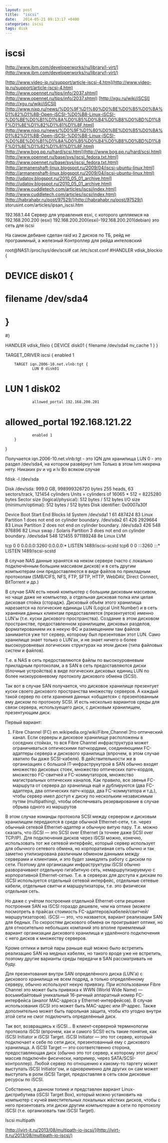 ```yaml
---
layout: post
title:  "iscsi"
date:   2014-05-21 09:13:17 +0400
categories: iscsi
tags: disk
---
```


# iscsi

[http://www.ibm.com/developerworks/ru/library/l-virt/](http://www.ibm.com/developerworks/ru/library/l-virt/)



[http://www.video-ip.ru/support/article-iscsi-4.htm](http://www.video-ip.ru/support/article-iscsi-4.htm)
[http://www.opennet.ru/tips/info/2037.shtml](http://www.opennet.ru/tips/info/2037.shtml)
[http://xgu.ru/wiki/iSCSI](http://xgu.ru/wiki/iSCSI)
[http://www.nixp.ru/news/%D0%9F%D1%80%D0%BE%D0%B5%D0%BA%D1%82%D1%8B-Open-iSCSI-%D0%B8-Linux-iSCSI-%D0%BE%D0%B1%D1%8A%D0%B5%D0%B4%D0%B8%D0%BD%D1%8F%D1%8E%D1%82%D1%81%D1%8F.html](http://www.nixp.ru/news/%D0%9F%D1%80%D0%BE%D0%B5%D0%BA%D1%82%D1%8B-Open-iSCSI-%D0%B8-Linux-iSCSI-%D0%BE%D0%B1%D1%8A%D0%B5%D0%B4%D0%B8%D0%BD%D1%8F%D1%8E%D1%82%D1%81%D1%8F.html)
[http://www.bog.pp.ru/hard/scsi.html](http://www.bog.pp.ru/hard/scsi.html)
[http://www.opennet.ru/base/sys/iscsi_fedora.txt.html](http://www.opennet.ru/base/sys/iscsi_fedora.txt.html)
[http://armanenshaft-linux.blogspot.ru/2009/04/iscsi-ubuntu-linux.html](http://armanenshaft-linux.blogspot.ru/2009/04/iscsi-ubuntu-linux.html)
[http://udatov.blogspot.ru/2010_05_01_archive.html](http://udatov.blogspot.ru/2010_05_01_archive.html)
[http://www.cuddletech.com/articles/iscsi/index.html](http://www.cuddletech.com/articles/iscsi/index.html)
[http://habrahabr.ru/post/97529/](http://habrahabr.ru/post/97529/)
storusint.com/articles/ipsan_iscsi.htm


192.168.1.44	Сервер для управления esxi, c которого цепляемся на 192.168.200.200 (esxi) 
192.168.200.200(esxi)-192.168.200.201(debian) это сеть для iscsi

На самом дебиане сделан raid из 2 дисков по ТБ, рейд не программный, а железный
Контроллер для рейда интеловский

root@NAS1:/proc/sys/dev/scsi# cat /etc/scst.conf
#HANDLER vdisk_blockio {
#       DEVICE disk01 {
#               filename /dev/sda4
#       }
#}

HANDLER vdisk_fileio {
        DEVICE disk01 {
                filename /dev/sda4
                nv_cache 1
        }
}

TARGET_DRIVER iscsi {
        enabled 1

        TARGET iqn.2006-10.net.vlnb:tgt {
                LUN 0 disk01
#               LUN 1 disk02

                allowed_portal 192.168.200.201
#               allowed_portal 192.168.121.22
                enabled 1
        }
}


Получается iqn.2006-10.net.vlnb:tgt  - это IQN для хранилища
LUN 0 - это раздел /dev/sda4, на котором развёрнут lvm
Только в этом lvm нихрена нету. Никаких pv и vg и lv
Во всяком случае 

fdisk -l /dev/sda

Disk /dev/sda: 999.0 GB, 998999326720 bytes
255 heads, 63 sectors/track, 121454 cylinders
Units = cylinders of 16065 * 512 = 8225280 bytes
Sector size (logical/physical): 512 bytes / 512 bytes
I/O size (minimum/optimal): 512 bytes / 512 bytes
Disk identifier: 0x0007a30f

   Device Boot      Start         End      Blocks   Id  System
/dev/sda1               1          61      487424   83  Linux
Partition 1 does not end on cylinder boundary.
/dev/sda2              61         426     2929664   83  Linux
Partition 2 does not end on cylinder boundary.
/dev/sda3             426         548      976896   82  Linux swap / Solaris
Partition 3 does not end on cylinder boundary.
/dev/sda4             548      121455   971189248   8e  Linux LVM




tcp        0      0 0.0.0.0:3260            0.0.0.0:*               LISTEN      1489/iscsi-scstd
tcp6       0      0 :::3260                 :::*                    LISTEN      1489/iscsi-scstd








В случае NAS данные хранятся на неком сервере (часто с локально подключённым большим массивом дисков) 
и в сеть другим компьютерам они предоставляются в виде файлов по прикладным протоколам (SMB/CIFS, NFS, FTP, SFTP, HTTP, WebDAV, Direct Connect, BitTorrent и др.)

В случае SAN есть некий компьютер с большим дисковым массивом, но чаще даже не компьютер, а отдельная дисковая полка или целая дисковая стойка (сторадж). 
Дисковый объём этого хранилища нарезается на логические единицы LUN (Logical Unit Number) и в сеть хранения данных клиентам предоставляется (презентуется)
 именно LUN'ы (т.е. куски дискового пространства).
Создание в этом дисковом пространстве, предоставленном хранилищем, дисковых разделов, форматированием их в некую ФС и 
размещением там файлов занимается уже тот сервер, которому был презентован этот LUN. Само хранилище знает только о LUN'ах, и не знает ничего о более высокоуровневых логических структурах 
на этом диске (типа файловых систем и файлов).

Т.е. в NAS в сеть предоставляются файлы по высокоуровневым прикладным протоколам, а в SAN в сеть предоставляются диски (блочные устройства) 
в виде логических дисковых единиц LUN по более низкоуровневому протоколу дискового обмена (SCSI).

Так вот в случае SAN получается, что дисковое хранилище презентует куски своего дискового пространства множеству серверов. 
А каждый такой сервер по сети хранения данных «общается» с презентованным ему диском по протоколу SCSI.
И есть несколько вариантов среды для связи сервера, используещего диск, с дисковым хранилищем, презентующим диск.

Первый вариант:
1) Fibre Channel (FC)
en.wikipedia.org/wiki/Fibre_Channel
Это оптический канал. Если серверы и дисковое хранилище расположены в соседних стойках, то вся Fibre Channel инфраструктура может ограничиваться оптическими патчкордами,
 соединяющими FC-адаптеры сервера и дискового хранилища (впрочем, в этом случае хватило бы даже SCSI-кабеля).
В действительности же в организациях с большой IT-инфраструкутрой в SAN обычно входят множество дисковых стоек, множество оптических патч-кордов, 
множество FC-свитчей и FC-коммутаторов, множество магистральных оптических каналов. Как правило, все звенья FC-маршрута от сервера до хранилища ещё и дублируются
 (два FC-адаптера, два оптических патч-корда, два FC-коммутатора и т.д.), чтобы сервер имел доступ к диску по нескольким независимым путям (multipathing), 
чтобы обеспечивать резервирование в случае обрыва одного из маршрутов



В этом случае команды протокола SCSI между сервером и дисковым хранилищем передаются в среде обычной Ethernet-сети, 
т.е. через обычный сетевой Ethernet-адаптер и обычную витую пару. Т.е. можно сказать, что iSCSI — это SCSI over Ethernet 
(а точнее даже SCSI over TCP/IP).
Для подключения дисков через iSCSI можно, конечно, использовать тот же сетевой интерфейс, который сервер использует для обычного сетевого обмена,
 но корпоративная сеть обычно и так заметно утилизирована различным обменом данными между серверами и клиентами, 
и это будет замедлять работу с диском по сети. Поэтому для организации инфраструктуры iSCSI обычно разворачивают отдельную гигабитную сеть,
 немаршрутизируемую с корпоративной Ethernet-сетью. Т.е. в серверах для доступа к дискам по iSCSI используется отдельный сетевой интерфейс,
 отдельные сетевые кабели, отдельные свитчи и маршрутизаторы, т.е. это физически отдельная сеть.

Но даже с учётом построения отдельной Ethernet-сети решение построения SAN на iSCSI гораздо дешевле, чем на оптике 
(можете посмотреть в прайсах стоимость FC-адаптеров/кабелей/свитчей/маршрутизаторов). iSCSI — это, что назвается, 
вариант реализации SAN для бедных. По скоростям дискового обмена он проигрывает оптике, 
но для относительно небольших компаний это вполне приемлемый вариант организации дискового хранилища и удалённого подключения 
с него дисков к множеству серверов.

Кроме оптики и витой пары раньше ещё можно было встретить реализацию SAN на медных кабелях, но такого вроде уже не встретить,
 поэтому другие варианты среды передачи в SAN рассматривать не буду.

Для презентования внутри SAN определённого диска (LUN'а) с дискового хранилища не всем подряд, а только определённому серверу, 
обычно используют некую привязку. При использовании Fibre Channel это может быть привязка к WWN (World Wide Name) — 
восьмибайтовый уникальный 16-ричный аппаратный номер FC-интерфейса (аналог MAC-адреса у Ethernet-интерфейсов). 
В случае использования iSCSI это может быть MAC-адрес или IP-адрес. Также дополнительно может быть парольная защита,
 чтобы кто угодно внутри этой сети не смог подключить определённый диск.

Так вот, возвращаясь к iSCSI… В клиент-серверной терминологии протокола iSCSI (впрочем, как и самого SCSI) есть такие понятия, 
как iSCSI Initiator и iSCSI Target.
iSCSI Initiator — это тот сервер, который подключает к себе по сети диск, презентованный ему с дискового хранилища.
А iSCSI Target — это соответственно сторона, предоставляющая диск (обычно это тот сервер, к которому этот диск/массив подключён фисически, 
например, через SATA/SCSI-контроллер). Любой сервер по отношению к какому-то таргету может выступать iSCSI Initiator'ом, 
и одновременно для других он сам может выступать в роли iSCSI Target, предоставляя в сеть свои дисковые ресурсы по iSCSI.

Собственно, в данном топике и представлен вариант Linux-дистрибутива (iSCSI Target Box), который можно установить на компьютер 
с кучей вместительных локальных жёстких дисков, чтобы с него презентовать эти диски другим компьютерам в сети по протоколу iSCSI 
(т.е. организовать там iSCSI Target). 







Iscsi multipath

[http://ivirt-it.ru/2013/08/multipath-io-iscsi/](http://ivirt-it.ru/2013/08/multipath-io-iscsi/)

